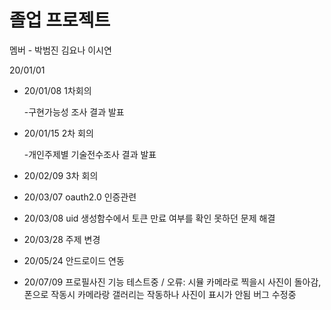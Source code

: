 # 졸업 프로젝트 
멤버 - 박범진 김요나 이시연

20/01/01

- 20/01/08 1차회의
    
    -구현가능성 조사 결과 발표

- 20/01/15 2차 회의

    -개인주제별 기술전수조사 결과 발표
    
    
- 20/02/09 3차  회의
- 20/03/07 oauth2.0 인증관련 
- 20/03/08 uid 생성함수에서 토큰 만료 여부를 확인 못하던 문제 해결
- 20/03/28 주제 변경
- 20/05/24 안드로이드 연동
- 20/07/09 프로필사진 기능 테스트중 / 오류: 시뮬 카메라로 찍을시 사진이 돌아감, 폰으로 작동시 카메라랑 갤러리는 작동하나 사진이 표시가 안됨 버그 수정중
